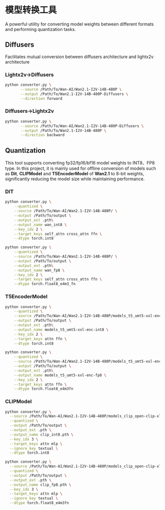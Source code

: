 # 模型转换工具

A powerful utility for converting model weights between different formats and performing quantization tasks.

## Diffusers
Facilitates mutual conversion between diffusers architecture and lightx2v architecture

### Lightx2v->Diffusers
```bash
python converter.py \
       --source /Path/To/Wan-AI/Wan2.1-I2V-14B-480P \
       --output /Path/To/Wan2.1-I2V-14B-480P-Diffusers \
       --direction forward
```

### Diffusers->Lightx2v
```bash
python converter.py \
       --source /Path/To/Wan-AI/Wan2.1-I2V-14B-480P-Diffusers \
       --output /Path/To/Wan2.1-I2V-14B-480P \
       --direction backward
```


## Quantization
This tool supports converting fp32/fp16/bf16 model weights to INT8、FP8 type. In this project, it is mainly used for offline conversion of models such as **Dit**, **CLIPModel** and **T5EncoderModel** of **Wan2.1** to 8-bit weights, significantly reducing the model size while maintaining performance.


### DIT

```bash
python converter.py \
    --quantized \
    --source /Path/To/Wan-AI/Wan2.1-I2V-14B-480P/ \
    --output /Path/To/output \
    --output_ext .pth\
    --output_name wan_int8 \
    --key_idx 2 \
    --target_keys self_attn cross_attn ffn \
    --dtype torch.int8
```

```bash
python converter.py \
    --quantized \
    --source /Path/To/Wan-AI/Wan2.1-I2V-14B-480P/ \
    --output /Path/To/output \
    --output_ext .pth\
    --output_name wan_fp8 \
    --key_idx 2 \
    --target_keys self_attn cross_attn ffn \
    --dtype torch.float8_e4m3_fn
```


### T5EncoderModel

```bash
python converter.py \
    --quantized \
    --source /Path/To/Wan-AI/Wan2.1-I2V-14B-480P/models_t5_umt5-xxl-enc-bf16.pth \
    --output /Path/To/output \
    --output_ext .pth\
    --output_name models_t5_umt5-xxl-enc-int8 \
    --key_idx 2 \
    --target_keys attn ffn \
    --dtype torch.int8
```

```bash
python converter.py \
    --quantized \
    --source /Path/To/Wan-AI/Wan2.1-I2V-14B-480P/models_t5_umt5-xxl-enc-bf16.pth \
    --output /Path/To/output \
    --output_ext .pth\
    --output_name models_t5_umt5-xxl-enc-fp8 \
    --key_idx 2 \
    --target_keys attn ffn \
    --dtype torch.float8_e4m3fn
```


### CLIPModel

```bash
python converter.py \
  --source /Path/To/Wan-AI/Wan2.1-I2V-14B-480P/models_clip_open-clip-xlm-roberta-large-vit-huge-14.pth \
  --quantized \
  --output /Path/To/output \
  --output_ext .pth \
  --output_name clip_int8.pth \
  --key_idx 3 \
  --target_keys attn mlp \
  --ignore_key textual \
  --dtype torch.int8
```
```bash
python converter.py \
  --source /Path/To/Wan-AI/Wan2.1-I2V-14B-480P/models_clip_open-clip-xlm-roberta-large-vit-huge-14.pth \
  --quantized \
  --output /Path/To/output \
  --output_ext .pth \
  --output_name clip_fp8.pth \
  --key_idx 3 \
  --target_keys attn mlp \
  --ignore_key textual \
  --dtype torch.float8_e4m3fn
```
